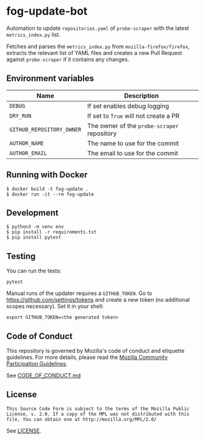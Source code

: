 # fog-update-bot

Automation to update `repositories.yaml` of `probe-scraper` with the latest `metrics_index.py` list.

Fetches and parses the `metrics_index.py` from `mozilla-firefox/firefox`, extracts the relevant list of YAML files
and creates a new Pull Request against `probe-scraper` if it contains any changes.

## Environment variables

| Name | Description |
| ---- | ----------- |
| `DEBUG` | If set enables debug logging |
| `DRY_RUN` | If set to `True` will not create a PR |
| `GITHUB_REPOSITORY_OWNER` | The owner of the `probe-scraper` repository |
| `AUTHOR_NAME` | The name to use for the commit |
| `AUTHOR_EMAIL` | The email to use for the commit |

## Running with Docker

```
$ docker build -t fog-update .
$ docker run -it --rm fog-update
```

## Development

```
$ python3 -m venv env
$ pip install -r requirements.txt
$ pip install pytest
```

## Testing

You can run the tests:

```
pytest
```

Manual runs of the updater requires a `GITHUB_TOKEN`.
Go to <https://github.com/settings/tokens> and create a new token (no additional scopes necessary).
Set it in your shell:

```
export GITHUB_TOKEN=<the generated token>
```

## Code of Conduct

This repository is governed by Mozilla's code of conduct and etiquette guidelines.
For more details, please read the
[Mozilla Community Participation Guidelines](https://www.mozilla.org/about/governance/policies/participation/).

See [CODE_OF_CONDUCT.md](../CODE_OF_CONDUCT.md)

## License

    This Source Code Form is subject to the terms of the Mozilla Public
    License, v. 2.0. If a copy of the MPL was not distributed with this
    file, You can obtain one at http://mozilla.org/MPL/2.0/

See [LICENSE](../LICENSE).

